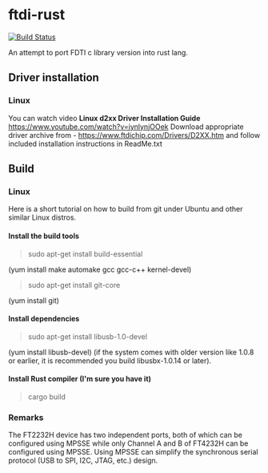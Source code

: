 # ftdi-rust

[![Build Status](https://travis-ci.com/blandger/ftdi-rust.svg?branch=master)](https://travis-ci.com/blandger/ftdi-rust)

An attempt to port FDTI c library version into rust lang.

## Driver installation
### Linux
You can watch video **Linux d2xx Driver Installation Guide**
https://www.youtube.com/watch?v=jynlynjOOek
Download appropriate driver archive from - https://www.ftdichip.com/Drivers/D2XX.htm
and follow included installation instructions in ReadMe.txt

## Build
### Linux
Here is a short tutorial on how to build from git under Ubuntu and other similar Linux distros.

#### Install the build tools
> sudo apt-get install build-essential

(yum install make automake gcc gcc-c++ kernel-devel)
> sudo apt-get install git-core

(yum install git)

#### Install dependencies
> sudo apt-get install libusb-1.0-devel

(yum install libusb-devel)
(if the system comes with older version like 1.0.8 or earlier, it is recommended you build libusbx-1.0.14 or later).

#### Install Rust compiler (I'm sure you have it)

> cargo build


### Remarks
The FT2232H device has two independent ports, both of which can be configured using MPSSE while only Channel A and B of FT4232H can be configured using MPSSE. Using MPSSE can simplify the synchronous serial protocol (USB to SPI, I2C, JTAG, etc.) design.


